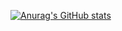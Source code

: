 [![Anurag's GitHub stats](https://github-readme-stats.vercel.app/api?username=DevBinaryX)](https://github.com/anuraghazra/github-readme-stats)
